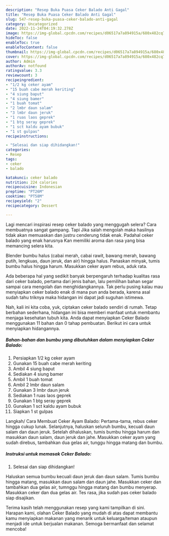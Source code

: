 ```yaml
---
description: "Resep Buka Puasa Ceker Balado Anti Gagal"
title: "Resep Buka Puasa Ceker Balado Anti Gagal"
slug: 547-resep-buka-puasa-ceker-balado-anti-gagal
category: Uncategorized
date: 2022-11-24T04:19:32.278Z
image: https://img-global.cpcdn.com/recipes/d06517a7a894915a/680x482cq70/ceker-balado-foto-resep-utama.jpg
hideToc: false
enableToc: true
enableTocContent: false
thumbnail: https://img-global.cpcdn.com/recipes/d06517a7a894915a/680x482cq70/ceker-balado-foto-resep-utama.jpg
cover: https://img-global.cpcdn.com/recipes/d06517a7a894915a/680x482cq70/ceker-balado-foto-resep-utama.jpg
author: Admin
authorAv: notfound
ratingvalue: 3.3
reviewcount: 3
recipeingredient:
- "1/2 kg ceker ayam"
- "15 buah cabe merah keriting"
- "4 siung baput"
- "4 siung bamer"
- "1 buah tomat"
- "2 lmbr daun salam"
- "3 lmbr daun jeruk"
- "1 ruas laos geprek"
- "1 btg seray geprek"
- "1 sct kaldu ayam bubuk"
- "1 st gulpas"
recipeinstructions:

- "Selesai dan siap dihidangkan!"
categories:
- Resep
tags:
- ceker
- balado

katakunci: ceker balado 
nutrition: 224 calories
recipecuisine: Indonesian
preptime: "PT26M"
cooktime: "PT58M"
recipeyield: "2"
recipecategory: Dessert

---
```



Lagi mencari inspirasi resep ceker balado yang menggugah selera? Cara membuatnya sangat gampang. Tapi Jika salah mengolah maka hasilnya tidak akan memuaskan dan justru cenderung tidak enak. Padahal ceker balado yang enak harusnya Kan memiliki aroma dan rasa yang bisa memancing selera kita.


Blender bumbu halus (cabai merah, cabai rawit, bawang merah, bawang putih, lengkuas, daun jeruk, dan air) hingga halus. Panaskan minyak, tumis bumbu halus hingga harum. Masukkan ceker ayam rebus, aduk rata.

Ada beberapa hal yang sedikit banyak berpengaruh terhadap kualitas rasa dari ceker balado, pertama dari jenis bahan, lalu pemilihan bahan segar sampai cara mengolah dan menghidangkannya. Tak perlu pusing kalau mau menyiapkan ceker balado enak di mana pun anda berada, karena asal sudah tahu triknya maka hidangan ini dapat jadi suguhan istimewa.


Nah, kali ini kita coba, yuk, ciptakan ceker balado sendiri di rumah. Tetap berbahan sederhana, hidangan ini bisa memberi manfaat untuk membantu menjaga kesehatan tubuh kita. Anda dapat menyiapkan Ceker Balado menggunakan 11 bahan dan 0 tahap pembuatan. Berikut ini cara untuk menyiapkan hidangannya.

<!--inarticleads1-->

##### Bahan-bahan dan bumbu yang dibutuhkan dalam menyiapkan Ceker Balado:

1. Persiapkan 1/2 kg ceker ayam
1. Gunakan 15 buah cabe merah keriting
1. Ambil 4 siung baput
1. Sediakan 4 siung bamer
1. Ambil 1 buah tomat
1. Ambil 2 lmbr daun salam
1. Gunakan 3 lmbr daun jeruk
1. Sediakan 1 ruas laos geprek
1. Gunakan 1 btg seray geprek
1. Gunakan 1 sct kaldu ayam bubuk
1. Siapkan 1 st gulpas


Langkah/ Cara Membuat Ceker Ayam Balado: Pertama-tama, rebus ceker hingga cukup lunak. Selanjutnya, haluskan seluruh bumbu, kecuali daun salam dan daun jeruk. Setelah dihaluskan, tumis bumbu hingga harum dan masukkan daun salam, daun jeruk dan jahe. Masukkan ceker ayam yang sudah direbus, tambahkan dua gelas air, tunggu hingga matang dan bumbu. 

<!--inarticleads2-->

##### Instruksi untuk memasak Ceker Balado:


1. Selesai dan siap dihidangkan!

Haluskan semua bumbu kecuali daun jeruk dan daun salam. Tumis bumbu hingga matang, masukkan daun salam dan daun jahe. Masukkan ceker dan tambahkan dua gelas air, tumnggu hingga matang dan bumbu menyerap. Masukkan ceker dan dua gelas air. Tes rasa, jika sudah pas ceker balado siap disajikan. 

Terima kasih telah menggunakan resep yang kami tampilkan di sini. Harapan kami, olahan Ceker Balado yang mudah di atas dapat membantu kamu menyiapkan makanan yang menarik untuk keluarga/teman ataupun menjadi ide untuk berjualan makanan. Semoga bermanfaat dan selamat mencoba!
